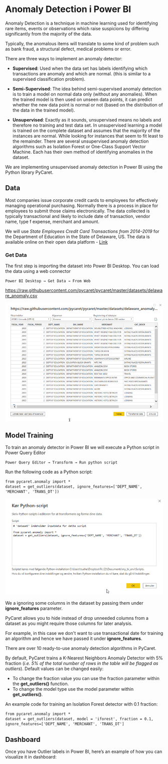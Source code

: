 # Anomaly Detection i Power BI
Anomaly Detection is a technique in machine learning used for identifying rare items, events or observations which raise suspicions by differing significantly from the majority of the data.

Typically, the anomalous items will translate to some kind of problem such as bank fraud, a structural defect, medical problems or error. 

There are three ways to implement an anomaly detector:

- **Supervised**: Used when the data set has labels identifying which transactions are anomaly and which are normal. (this is similar to a supervised classification problem).

- **Semi-Supervised**: The idea behind semi-supervised anomaly detection is to train a model on normal data only (without any anomalies). When the trained model is then used on unseen data points, it can predict whether the new data point is normal or not (based on the distribution of the data in the trained model).

- **Unsupervised**: Exactly as it sounds, unsupervised means no labels and therefore no training and test data set. In unsupervised learning a model is trained on the complete dataset and assumes that the majority of the instances are normal. While looking for instances that seem to fit least to the remainder. There are several unsupervised anomaly detection algorithms such as Isolation Forest or One-Class Support Vector Machine. Each has their own method of identifying anomalies in the dataset.

We are implementing unsupervised anomaly detection in Power BI using the Python library PyCaret.

## Data
Most companies issue corporate credit cards to employees for effectively managing operational purchasing. Normally there is a process in place for employees to submit those claims electronically. The data collected is typically transactional and likely to include date of transaction, vendor name, type f expense, merchant and amount.

We will use *State Employees Credit Card Transactions from 2014–2019* for the Department of Education in the State of Delaware, US. The data is available online on their open data platform - [Link](https://data.delaware.gov/Government-and-Finance/Credit-Card-Spend-by-Merchant/8pzf-ge27)

### Get Data
The first step is importing the dataset into Power BI Desktop. You can load the data using a web connector

    Power BI Desktop → Get Data → From Web

https://raw.githubusercontent.com/pycaret/pycaret/master/datasets/delaware_anomaly.csv

![](./files/anomaly-powerbi-data.jpg)

## Model Training
To train an anomaly detector in Power BI we will execute a Python script in Power Query Editor

    Power Query Editor → Transform → Run python script

Run the following code as a Python script:

    from pycaret.anomaly import *
    dataset = get_outliers(dataset, ignore_features=['DEPT_NAME', 'MERCHANT', 'TRANS_DT'])

![](./files/anomaly-powerbi-python.jpg)

We a ignoring some columns in the dataset by passing them under **ignore_features** parameter.

PyCaret allows you to hide instead of drop unneeded columns from a dataset as you might require those columns for later analysis. 

For example, in this case we don't want to use transactional date for training an algorithm and hence we have passed it under **ignore_features**.

There are over 10 ready-to-use anomaly detection algorithms in PyCaret.


By default, PyCaret trains a K-Nearest Neighbors Anomaly Detector with 5% fraction (*i.e. 5% of the total number of rows in the table will be flagged as outliers*). Default values can be changed easily:

- To change the fraction value you can use the fraction parameter within the **get_outliers()** function.
- To change the model type use the model parameter within **get_outliers()**.

An example code for training an Isolation Forest detector with 0.1 fraction:

    from pycaret.anomaly import *
    dataset = get_outliers(dataset, model = 'iforest', fraction = 0.1, ignore_features=['DEPT_NAME', 'MERCHANT', 'TRANS_DT']

## Dashboard
Once you have Outlier labels in Power BI, here’s an example of how you can visualize it in dashboard:

